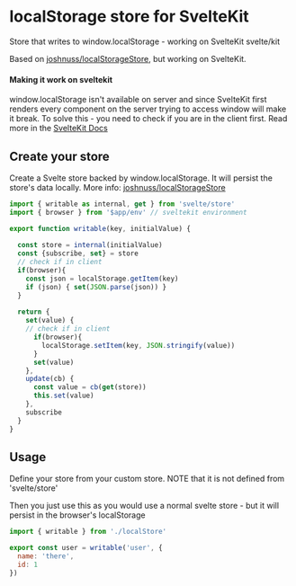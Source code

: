 # localStorage store for SvelteKit
Store that writes to window.localStorage - working on SvelteKit svelte/kit

Based on [joshnuss/localStorageStore](https://gist.github.com/joshnuss/aa3539daf7ca412202b4c10d543bc077), but working on SvelteKit.
#### Making it work on sveltekit
window.localStorage isn't available on server and since SvelteKit first renders every component on the server trying to access window will make it break.
To solve this - you need to check if you are in the client first. 
Read more in the [SvelteKit Docs](https://kit.svelte.dev/docs#troubleshooting-server-side-rendering)

## Create your store
Create a Svelte store backed by window.localStorage.
It will persist the store's data locally.
More info: [joshnuss/localStorageStore](https://gist.github.com/joshnuss/aa3539daf7ca412202b4c10d543bc077)

```javascript
import { writable as internal, get } from 'svelte/store'
import { browser } from '$app/env' // sveltekit environment 

export function writable(key, initialValue) {
    
  const store = internal(initialValue)
  const {subscribe, set} = store
  // check if in client
  if(browser){
    const json = localStorage.getItem(key)
    if (json) { set(JSON.parse(json)) }
  } 
  
  return {
    set(value) {
    // check if in client
      if(browser){
        localStorage.setItem(key, JSON.stringify(value))
      }
      set(value)
    },
    update(cb) {
      const value = cb(get(store))
      this.set(value)
    },
    subscribe
  }
} 

```

## Usage 
Define your store from your custom store. 
NOTE that it is not defined from 'svelte/store'

Then you just use this as you would use a normal svelte store - but it will persist in the browser's localStorage
```javascript
import { writable } from './localStore' 

export const user = writable('user', {
  name: 'there', 
  id: 1 
})
```
